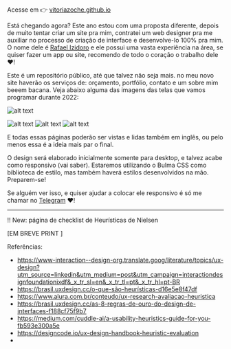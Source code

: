 Acesse em 👉 [vitoriazoche.github.io](https://vitoriazoche.github.io)

Está chegando agora? Este ano estou com uma proposta diferente, depois de muito tentar criar um site pra mim, contratei um web designer pra me auxiliar no processo de criação de interface e desenvolve-lo 100% pra mim. O nome dele é [Rafael Izidoro](https://www.behance.net/rafaelizidc79e) e ele possui uma vasta experiência na área, se quiser fazer um app ou site, recomendo de todo o coração o trabalho dele ♥!

Este é um repositório público, até que talvez não seja mais. no meu novo site haverão os serviços de: orçamento, portfólio, contato e um sobre mim beeem bacana. Veja abaixo alguma das imagens das telas que vamos programar durante 2022:


![alt text](design/home-page.png)

![alt text](design/about.png)
![alt text](design/project-details.png)
![alt text](design/budget.png)

E todas essas páginas poderão ser vistas e lidas também em inglês, ou pelo menos essa é a ideia mais par o final.

O design será elaborado inicialmente somente para desktop, e talvez acabe como responsivo (vai saber). Estaremos utilizando o Bulma CSS como biblioteca de estilo, mas também haverá estilos desenvolvidos na mão. Preparem-se!

Se alguém ver isso, e quiser ajudar a colocar ele responsivo é só me chamar no [Telegram](https://t.me/vitoriazp) ♥!

<hr>
!! New: página de checklist de Heurísticas de Nielsen

[EM BREVE PRINT ]

Referências:
* https://www-interaction--design-org.translate.goog/literature/topics/ux-design?utm_source=linkedin&utm_medium=post&utm_campaign=interactiondesignfoundationixdf&_x_tr_sl=en&_x_tr_tl=pt&_x_tr_hl=pt-BR
* https://brasil.uxdesign.cc/o-que-são-heurísticas-d16e5e8f47df
* https://www.alura.com.br/conteudo/ux-research-avaliacao-heuristica
* https://brasil.uxdesign.cc/as-8-regras-de-ouro-do-design-de-interfaces-f188cf75f9b7
* https://medium.com/cuddle-ai/a-usability-heuristics-guide-for-you-fb593e300a5e
* https://designcode.io/ux-design-handbook-heuristic-evaluation
* 
